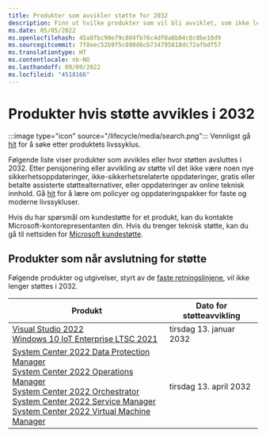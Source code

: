```yaml
---
title: Produkter som avvikler støtte for 2032
description: Finn ut hvilke produkter som vil bli avviklet, som ikke lenger vil bli støttet eller som vil bli flyttet fra vanlig støtte til utvidet støtte i 2032.
ms.date: 05/05/2022
ms.openlocfilehash: 45a8fbc90e79c804fb76c4df0a6b04c8c8be10d9
ms.sourcegitcommit: 7f8eec52b9f5c890d6cb734795818dc72afbdf57
ms.translationtype: HT
ms.contentlocale: nb-NO
ms.lasthandoff: 09/09/2022
ms.locfileid: "4518166"
---
```

# <a name="products-ending-support-in-2032"></a>Produkter hvis støtte avvikles i 2032

:::image type="icon" source="/lifecycle/media/search.png":::
Vennligst gå [hit](/lifecycle/products/) for å søke etter produktets livssyklus.

Følgende liste viser produkter som avvikles eller hvor støtten avsluttes i 2032. Etter pensjonering eller avvikling av støtte vil det ikke være noen nye sikkerhetsoppdateringer, ikke-sikkerhetsrelaterte oppdateringer, gratis eller betalte assisterte støttealternativer, eller oppdateringer av online teknisk innhold. Gå [hit](/lifecycle/overview/product-end-of-support-overview) for å lære om policyer og oppdateringspakker for faste og moderne livssykluser.

Hvis du har spørsmål om kundestøtte for et produkt, kan du kontakte Microsoft-kontorepresentanten din. Hvis du trenger teknisk støtte, kan du gå til nettsiden for [Microsoft kundestøtte](https://support.microsoft.com/contactus/?ws=support).





## <a name="products-reaching-end-of-support"></a>Produkter som når avslutning for støtte

Følgende produkter og utgivelser, styrt av de [faste retningslinjene](/lifecycle/policies/fixed), vil ikke lenger støttes i 2032.

| Produkt | Dato for støtteavvikling |
| --- | --- |
| [Visual Studio 2022](/lifecycle/products/visual-studio-2022?branch=live)<br>[Windows 10 IoT Enterprise LTSC 2021](/lifecycle/products/windows-10-iot-enterprise-ltsc-2021?branch=live)<br> | tirsdag 13. januar 2032 |
| [System Center 2022 Data Protection Manager](/lifecycle/products/system-center-2022-data-protection-manager?branch=live)<br>[System Center 2022 Operations Manager](/lifecycle/products/system-center-2022-operations-manager?branch=live)<br>[System Center 2022 Orchestrator](/lifecycle/products/system-center-2022-orchestrator?branch=live)<br>[System Center 2022 Service Manager](/lifecycle/products/system-center-2022-service-manager?branch=live)<br>[System Center 2022 Virtual Machine Manager](/lifecycle/products/system-center-2022-virtual-machine-manager?branch=live)<br> | tirsdag 13. april 2032 |


